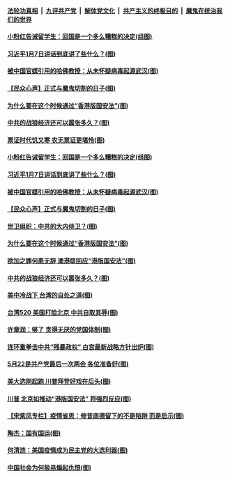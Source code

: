 ####  [法轮功真相](../../../../basic/blob/master/README.md?t=05232231) &nbsp;|&nbsp; [九评共产党](../../../../9ping.md/blob/master/README.md?t=05232231) &nbsp;|&nbsp; [解体党文化](../../../../jtdwh.md/blob/master/README.md?t=05232231)  &nbsp;|&nbsp; [共产主义的终极目的](../../../../gczydzjmd.md/blob/master/README.md?t=05232231) &nbsp;|&nbsp; [魔鬼在统治我们的世界](../../../../mgztzwmdsj.md/blob/master/README.md?t=05232231) 

#### [小粉红告诫留学生：回国是一个多么糟糕的决定(组图)](../pages/p4/934124.md?t=05232231) 

#### [习近平1月7日讲话到底讲了些什么？(图)](../pages/p4/934121.md?t=05232231) 

#### [被中国官媒引用的哈佛教授：从未怀疑病毒起源武汉(图)](../pages/p4/934119.md?t=05232231) 

#### [【民众心声】正式与魔鬼切割的日子(图)](../pages/p4/933848.md?t=05232231) 

#### [为什么要在这个时候通过“香港版国安法”(图)](../pages/p4/934122.md?t=05232231) 

#### [中共的战狼经济还可以嚣张多久？(图)](../pages/p4/934125.md?t=05232231) 

#### [票证时代饥又寒 农无票证更堪怜(图)](../pages/p4/934183.md?t=05232231) 

#### [小粉红告诫留学生：回国是一个多么糟糕的决定(组图)](../pages/p4/934124.md?t=05232231) 

#### [习近平1月7日讲话到底讲了些什么？(图)](../pages/p4/934121.md?t=05232231) 

#### [被中国官媒引用的哈佛教授：从未怀疑病毒起源武汉(图)](../pages/p4/934119.md?t=05232231) 

#### [【民众心声】正式与魔鬼切割的日子(图)](../pages/p4/933848.md?t=05232231) 

#### [世卫组织：中共的大内侍卫？(图)](../pages/p4/934118.md?t=05232231) 

#### [为什么要在这个时候通过“香港版国安法”(图)](../pages/p4/934122.md?t=05232231) 

#### [欲加之罪何患无辞 澳港联回应“港版国安法”(图)](../pages/p4/934133.md?t=05232231) 

#### [中共的战狼经济还可以嚣张多久？(图)](../pages/p4/934125.md?t=05232231) 

#### [美中冷战下 台湾的自处之道(图)](../pages/p4/934036.md?t=05232231) 

#### [台湾520 美国打脸北京 中共自取其辱(图)](../pages/p4/934025.md?t=05232231) 

#### [许章润：够了 贪得无厌的党国体制(图)](../pages/p4/934023.md?t=05232231) 

#### [连环重拳击中共“残暴政权” 白宫最新战略方针出炉(图)](../pages/p4/934007.md?t=05232231) 

#### [5月22是共产党最后一次两会 各位准备好(图)](../pages/p4/934008.md?t=05232231) 

#### [美大选刚起跑 川普拜登好戏在后头(图)](../pages/p4/934004.md?t=05232231) 

#### [川普 北京如推动“港版国安法” 将强烈反应(图)](../pages/p4/934003.md?t=05232231) 

#### [【宋紫凤专栏】疫情省思：修昔底德留下的不是陷阱 而是启示(图)](../pages/p4/933991.md?t=05232231) 

#### [陶杰：国有国运(图)](../pages/p4/933923.md?t=05232231) 

#### [何清涟：美国疫情成为民主党的大选利器(图)](../pages/p4/933920.md?t=05232231) 

#### [中国社会为何极易煽起仇恨(图)](../pages/p4/933918.md?t=05232231) 

